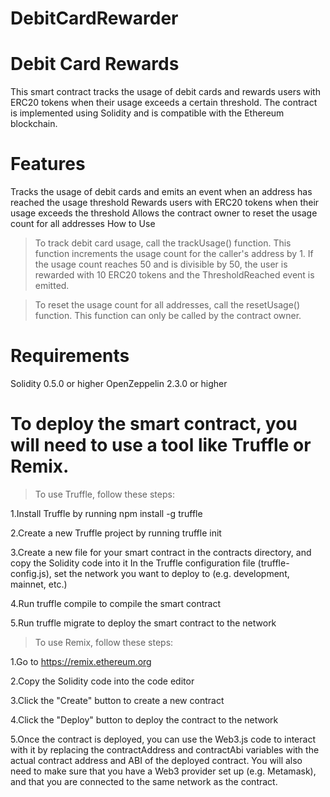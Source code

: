 # DebitCardRewarder
# Debit Card Rewards

This smart contract tracks the usage of debit cards and rewards users with ERC20 tokens when their usage exceeds a certain threshold. The contract is implemented using Solidity and is compatible with the Ethereum blockchain.

# Features

Tracks the usage of debit cards and emits an event when an address has reached the usage threshold
Rewards users with ERC20 tokens when their usage exceeds the threshold
Allows the contract owner to reset the usage count for all addresses
How to Use

> To track debit card usage, call the trackUsage() function. This function increments the usage count for the caller's address by 1. If the usage count reaches 50 and is divisible by 50, the user is rewarded with 10 ERC20 tokens and the ThresholdReached event is emitted.

> To reset the usage count for all addresses, call the resetUsage() function. This function can only be called by the contract owner.

# Requirements

Solidity 0.5.0 or higher
OpenZeppelin 2.3.0 or higher

# To deploy the smart contract, you will need to use a tool like Truffle or Remix.

>To use Truffle, follow these steps:

1.Install Truffle by running npm install -g truffle

2.Create a new Truffle project by running truffle init

3.Create a new file for your smart contract in the contracts directory, and copy the Solidity code into it
In the Truffle configuration file (truffle-config.js), set the network you want to deploy to (e.g. development, mainnet, etc.)

4.Run truffle compile to compile the smart contract

5.Run truffle migrate to deploy the smart contract to the network

>To use Remix, follow these steps:

1.Go to https://remix.ethereum.org

2.Copy the Solidity code into the code editor

3.Click the "Create" button to create a new contract

4.Click the "Deploy" button to deploy the contract to the network

5.Once the contract is deployed, you can use the Web3.js code to interact with it by replacing the contractAddress and contractAbi variables with the actual contract address and ABI of the deployed contract. You will also need to make sure that you have a Web3 provider set up (e.g. Metamask), and that you are connected to the same network as the contract.
